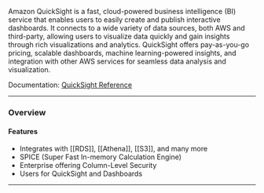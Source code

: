 Amazon QuickSight is a fast, cloud-powered business intelligence (BI) service that enables users to easily create and publish interactive dashboards. It connects to a wide variety of data sources, both AWS and third-party, allowing users to visualize data quickly and gain insights through rich visualizations and analytics. QuickSight offers pay-as-you-go pricing, scalable dashboards, machine learning-powered insights, and integration with other AWS services for seamless data analysis and visualization.

Documentation: [QuickSight Reference](https://aws.amazon.com/pm/quicksight/?gclid=Cj0KCQjwhb60BhClARIsABGGtw-3l45WuWcb5NnjaDwNt3eUAsxXmY5h0u-hXFx6gEoLbrxpcpdm8Y8aAuzEEALw_wcB&trk=9b9d0516-e735-4268-a3a2-0f356bd4223c&sc_channel=ps&ef_id=Cj0KCQjwhb60BhClARIsABGGtw-3l45WuWcb5NnjaDwNt3eUAsxXmY5h0u-hXFx6gEoLbrxpcpdm8Y8aAuzEEALw_wcB:G:s&s_kwcid=AL!4422!3!651612444434!e!!g!!quicksite!19828212870!152792875851)
___
### Overview
#### Features
- Integrates with [[RDS]], [[Athena]], [[S3]], and many more
- SPICE (Super Fast In-memory Calculation Engine)
- Enterprise offering Column-Level Security
- Users for QuickSight and Dashboards

___